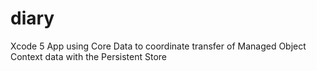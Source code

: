 diary
=====

Xcode 5 App using Core Data to coordinate transfer of Managed Object Context data with the Persistent Store
